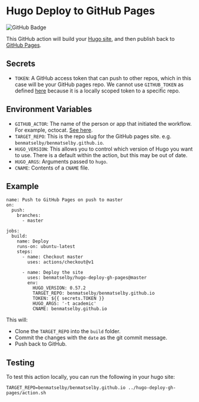 # Hugo Deploy to GitHub Pages

![GitHub Badge](https://github.com/benmatselby/hugo-deploy-gh-pages/workflows/Build/badge.svg)

This GitHub action will build your [Hugo site](https://gohugo.io/), and then publish back to [GitHub Pages](https://pages.github.com/).

## Secrets

- `TOKEN`: A GitHub access token that can push to other repos, which in this case will be your GitHub pages repo. We cannot use `GITHUB_TOKEN` as defined [here](https://developer.github.com/actions/creating-github-actions/accessing-the-runtime-environment/#environment-variables) because it is a locally scoped token to a specific repo.

## Environment Variables

- `GITHUB_ACTOR`: The name of the person or app that initiated the workflow. For example, octocat. [See here](https://developer.github.com/actions/creating-github-actions/accessing-the-runtime-environment/#environment-variables).
- `TARGET_REPO`: This is the repo slug for the GitHub pages site. e.g. `benmatselby/benmatselby.github.io`.
- `HUGO_VERSION`: This allows you to control which version of Hugo you want to use. There is a default within the action, but this may be out of date.
- `HUGO_ARGS`: Arguments passed to `hugo`.
- `CNAME`: Contents of a `CNAME` file.

## Example

```shell
name: Push to GitHub Pages on push to master
on:
  push:
    branches:
      - master

jobs:
  build:
    name: Deploy
    runs-on: ubuntu-latest
    steps:
      - name: Checkout master
        uses: actions/checkout@v1

      - name: Deploy the site
        uses: benmatselby/hugo-deploy-gh-pages@master
        env:
          HUGO_VERSION: 0.57.2
          TARGET_REPO: benmatselby/benmatselby.github.io
          TOKEN: ${{ secrets.TOKEN }}
          HUGO_ARGS: '-t academic'
          CNAME: benmatselby.github.io
```

This will:

- Clone the `TARGET_REPO` into the `build` folder.
- Commit the changes with the `date` as the git commit message.
- Push back to GitHub.

## Testing

To test this action locally, you can run the following in your hugo site:

```shell
TARGET_REPO=benmatselby/benmatselby.github.io ../hugo-deploy-gh-pages/action.sh
```
